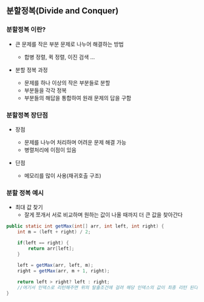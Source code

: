 ## 분할정복(Divide and Conquer)


### 분할정복 이란?
* 큰 문제를 작은 부분 문제로 나누어 해결하는 방법
  * 합병 정렬, 퀵 정렬, 이진 검색 ...
    

* 분할 정복 과정
  * 문제를 하나 이상의 작은 부분들로 분할
  * 부분들을 각각 정복
  * 부분들의 해답을 통합하여 원래 문제의 답을 구함  
  
  
###
### 분할정복 장단점
* 장점
  * 문제를 나누어 처리하며 어려운 문제 해결 가능
  * 병렬처리에 이점이 있음  
  
  
* 단점
  * 메모리를 많이 사용(재귀호출 구조)
   

###
### 분할 정복 예시
* 최대 값 찾기
  * 잘게 쪼개서 서로 비교하며 원하는 값이 나올 때까지 더 큰 값을 찾아간다  
  
  
```java
public static int getMax(int[] arr, int left, int right) {
    int m = (left + right) / 2;

    if(left == right) {
        return arr[left];
    }

    left = getMax(arr, left, m);
    right = getMax(arr, m + 1, right);
    
    return left > right? left : right;   
    //여기서 인덱스로 리턴해주면 위의 탈출조건에 걸려 해당 인덱스의 값이 최종 리턴 된다
}
```  
  
  
